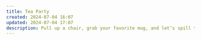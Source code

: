 ```yaml
---
title: Tea Party
created: 2024-07-04 16:07
updated: 2024-07-04 17:07
description: Pull up a chair, grab your favorite mug, and let’s spill the tea. This is where I share a curated collection of my favorite/juicy reads, perfect for sipping a cup of tea and letting your mind wander.
---
```

